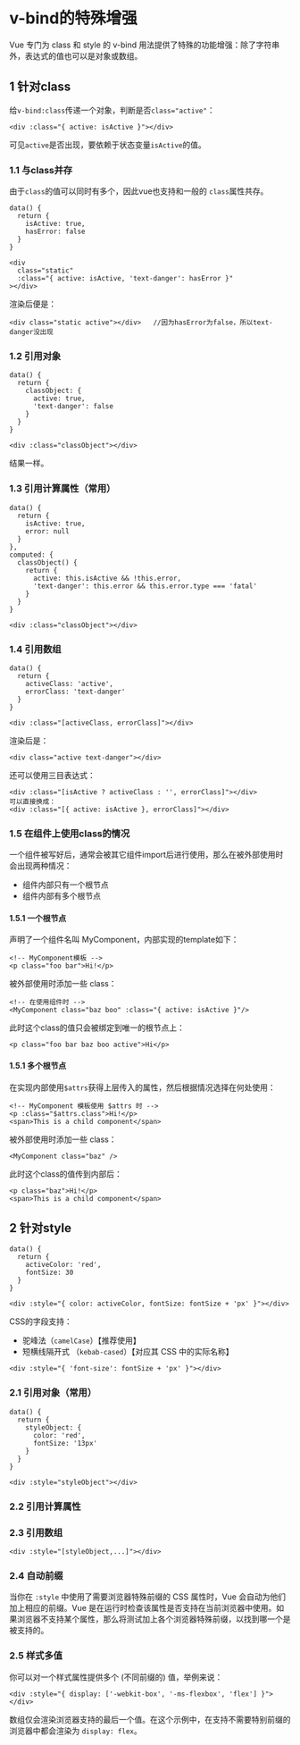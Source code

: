 # v-bind的特殊增强

Vue 专门为 class 和 style 的 v-bind 用法提供了特殊的功能增强：除了字符串外，表达式的值也可以是对象或数组。

## 1 针对class

给`v-bind:class`传递一个对象，判断是否`class="active"`：

```
<div :class="{ active: isActive }"></div>
```

可见`active`是否出现，要依赖于状态变量`isActive`的值。

### 1.1 与class并存

由于`class`的值可以同时有多个，因此vue也支持和一般的 `class`属性共存。

```
data() {
  return {
    isActive: true,
    hasError: false
  }
}

<div
  class="static"
  :class="{ active: isActive, 'text-danger': hasError }"
></div>
```

渲染后便是：

```
<div class="static active"></div>   //因为hasError为false，所以text-danger没出现
```

### 1.2 引用对象

```
data() {
  return {
    classObject: {
      active: true,
      'text-danger': false
    }
  }
}

<div :class="classObject"></div>
```

结果一样。

### 1.3 引用计算属性（常用）

```
data() {
  return {
    isActive: true,
    error: null
  }
},
computed: {
  classObject() {
    return {
      active: this.isActive && !this.error,
      'text-danger': this.error && this.error.type === 'fatal'
    }
  }
}

<div :class="classObject"></div>
```

### 1.4 引用数组

```
data() {
  return {
    activeClass: 'active',
    errorClass: 'text-danger'
  }
}

<div :class="[activeClass, errorClass]"></div>
```

渲染后是：

```
<div class="active text-danger"></div>
```

还可以使用三目表达式：

```
<div :class="[isActive ? activeClass : '', errorClass]"></div>
可以直接换成：
<div :class="[{ active: isActive }, errorClass]"></div>
```

### 1.5 在组件上使用class的情况

一个组件被写好后，通常会被其它组件import后进行使用，那么在被外部使用时会出现两种情况：

* 组件内部只有一个根节点
* 组件内部有多个根节点

#### 1.5.1 一个根节点

声明了一个组件名叫 MyComponent，内部实现的template如下：

```
<!-- MyComponent模板 -->
<p class="foo bar">Hi!</p>
```

被外部使用时添加一些 class：

```
<!-- 在使用组件时 -->
<MyComponent class="baz boo" :class="{ active: isActive }"/>
```

此时这个class的值只会被绑定到唯一的根节点上：

```
<p class="foo bar baz boo active">Hi</p>
```

#### 1.5.1 多个根节点

在实现内部使用`$attrs`获得上层传入的属性，然后根据情况选择在何处使用：

```
<!-- MyComponent 模板使用 $attrs 时 -->
<p :class="$attrs.class">Hi!</p>
<span>This is a child component</span>
```

被外部使用时添加一些 class：

```
<MyComponent class="baz" />
```

此时这个class的值传到内部后：

```
<p class="baz">Hi!</p>
<span>This is a child component</span>
```

## 2 针对style

```
data() {
  return {
    activeColor: 'red',
    fontSize: 30
  }
}

<div :style="{ color: activeColor, fontSize: fontSize + 'px' }"></div>
```

CSS的字段支持：

* 驼峰法（`camelCase`）【推荐使用】
* 短横线隔开式 （`kebab-cased`）【对应其 CSS 中的实际名称】

```
<div :style="{ 'font-size': fontSize + 'px' }"></div>
```

### 2.1 引用对象（常用）

```
data() {
  return {
    styleObject: {
      color: 'red',
      fontSize: '13px'
    }
  }
}

<div :style="styleObject"></div>
```

### 2.2 引用计算属性

### 2.3 引用数组

```
<div :style="[styleObject,...]"></div>
```

### 2.4 自动前缀

当你在 `:style` 中使用了需要浏览器特殊前缀的 CSS 属性时，Vue 会自动为他们加上相应的前缀。Vue 是在运行时检查该属性是否支持在当前浏览器中使用。如果浏览器不支持某个属性，那么将测试加上各个浏览器特殊前缀，以找到哪一个是被支持的。

### 2.5 样式多值

你可以对一个样式属性提供多个 (不同前缀的) 值，举例来说：

```
<div :style="{ display: ['-webkit-box', '-ms-flexbox', 'flex'] }"></div>
```

数组仅会渲染浏览器支持的最后一个值。在这个示例中，在支持不需要特别前缀的浏览器中都会渲染为 `display: flex`。